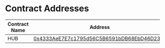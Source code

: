 # Contract Addresses

| Contract Name | Address                                    | Verification Status |
|---------------|--------------------------------------------|---------------------|
| HUB        | [0x4333AeE7E7c1795d56C5B6591bDB68EbD46D23bc](https://sepolia.scrollscan.com/address/0x4333AeE7E7c1795d56C5B6591bDB68EbD46D23bc) | Verified           |

